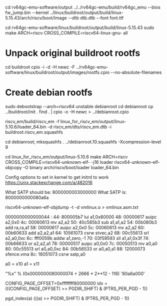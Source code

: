 
cd rv64gc-emu-software/output
../../rv64gc-emu/build/rv64gc_emu   --bios fw_jump.bin --kernel ../linux/buildroot/output/build/linux-5.15.43/arch/riscv/boot/Image --dtb dtb.dtb --font font.ttf

cd rv64gc-emu-software/linux/buildroot/output/build/linux-5.15.43
sudo make ARCH=riscv CROSS_COMPILE=riscv64-linux-gnu- all

# Unpack original buildroot rootfs
cd buildroot
cpio -i -d -H newc -F ../rv64gc-emu-software/linux/buildroot/output/images/rootfs.cpio --no-absolute-filenames

# Create debian rootfs
sudo debootstrap --arch=riscv64 unstable debianroot
cd debianroot
cp ../buildroot/init .
find . | cpio -o -H newc > ../debianroot.cpio


riscv_em/build/riscv_em -f linux_for_riscv_em/output/linux-5.10.6/loader_64.bin -d riscv_em/dts/riscv_em.dtb -i buildroot.riscv_em.squashfs 


cd debianroot; mksquashfs . ../debianroot.10.squashfs -Xcompression-level 9


cd linux_for_riscv_em/output/linux-5.10.6
make ARCH=riscv CROSS_COMPILE=riscv64-unknown-elf- -j16 loader
riscv64-unknown-elf-objcopy -O binary arch/riscv/boot/loader loader_64.bin


Config options to set in kernel to get initrd to work
https://unix.stackexchange.com/a/482016


What SATP should be: 8000000003000000
What SATP is:        8000000000080a6a

riscv64-unknown-elf-objdump -t -d vmlinux.o > vmlinux.asm.txt



0000000000000044 <relocate>:
  44:   800005b7                lui     a1,0x80000
  48:   00000617                auipc   a2,0x0
  4c:   00060613                mv      a2,a2
  50:   40c585b3                sub     a1,a1,a2
  54:   00b080b3                add     ra,ra,a1
  58:   00000617                auipc   a2,0x0
  5c:   00060613                mv      a2,a2
  60:   00b60633                add     a2,a2,a1
  64:   10561073                csrw    stvec,a2
  68:   00c55613                srl     a2,a0,0xc
  6c:   fff0059b                addw    a1,zero,-1
  70:   03f59593                sll     a1,a1,0x3f
  74:   00b66633                or      a2,a2,a1
  78:   00000517                auipc   a0,0x0
  7c:   00050513                mv      a0,a0
  80:   00c55513                srl     a0,a0,0xc
  84:   00b56533                or      a0,a0,a1
  88:   12000073                sfence.vma
  8c:   18051073                csrw    satp,a0


a0 = x10
a1 = x11



"%x" % (0x0000000080000074 + 2666 * 2**12 - 116)
'80a6a000'


CONFIG_PAGE_OFFSET=0xffffffff80000000
idx = (((CONFIG_PAGE_OFFSET) >> PGDIR_SHIFT) & (PTRS_PER_PGD - 1))


pgd_index(a)  (((a) >> PGDIR_SHIFT) & (PTRS_PER_PGD - 1))
